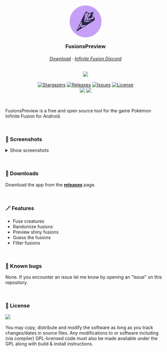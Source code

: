 <h3 align="center">
	<img src="https://raw.githubusercontent.com/IlasDev/FusionsPreview/master/metadata/logo.svg" width="100" alt="Logo"/><br/>
	<img src="https://raw.githubusercontent.com/catppuccin/catppuccin/main/assets/misc/transparent.png" height="30" width="0px"/>
  FusionsPreview
	<img src="https://raw.githubusercontent.com/catppuccin/catppuccin/main/assets/misc/transparent.png" height="30" width="0px"/>
</h3>

<h6 align="center">
  <a href="https://github.com/IlasDev/FusionsPreview/releases/latest">Download</a>
  ·
  <a href="https://discord.gg/infinitefusion">Infinite Fusion Discord</a>
</h6>

<p align="center">
  <img src="https://raw.githubusercontent.com/catppuccin/catppuccin/main/assets/palette/macchiato.png" width="400" />
</p>

<p align="center">
	<a href="https://github.com/IlasDev/FusionsPreview/stargazers">
		<img alt="Stargazers" src="https://img.shields.io/github/stars/IlasDev/FusionsPreview?style=for-the-badge&logo=starship&color=C9CBFF&logoColor=D9E0EE&labelColor=302D41"></a>
	<a href="https://github.com/IlasDev/FusionsPreview/releases/latest">
		<img alt="Releases" src="https://img.shields.io/github/release/IlasDev/FusionsPreview.svg?style=for-the-badge&logo=github&color=F2CDCD&logoColor=D9E0EE&labelColor=302D41"/></a>
	<a href="https://github.com/IlasDev/FusionsPreview/issues">
		<img alt="Issues" src="https://img.shields.io/github/issues/IlasDev/FusionsPreview?style=for-the-badge&logo=gitbook&color=B5E8E0&logoColor=D9E0EE&labelColor=302D41"></a>
	<a href="https://github.com/IlasDev/FusionsPreview/blob/master/LICENSE">
		<img alt="License" src="https://img.shields.io/badge/License-GPLv3-blue.svg?style=for-the-badge&logo=bookstack&color=DDB6F2&logoColor=D9E0EE&labelColor=302D41"></a>
  <br>
  <img src="https://img.shields.io/badge/Java-ee99a0?style=for-the-badge&logo=openjdk&logoColor=black">
  <img src="https://img.shields.io/badge/Android-a6da95?style=for-the-badge&logo=android&logoColor=black">
</p>

&nbsp;

FusionsPreview is a free and open source tool for the game Pokémon Infinite Fusion for Android.

<p align="center">
</p>

&nbsp;

### 📱 Screenshots

<details>
<summary>Show screenshots</summary>
<table>
  <tr>
    <td><img src="https://raw.githubusercontent.com/IlasDev/FusionsPreview/master/metadata/Screenshot8.jpg"></td>
    <td><img src="https://raw.githubusercontent.com/IlasDev/FusionsPreview/master/metadata/Screenshot9.jpg"></td>
    <td><img src="https://raw.githubusercontent.com/IlasDev/FusionsPreview/master/metadata/Screenshot10.jpg"></td>
  </tr>
  <tr>
    <td><img src="https://raw.githubusercontent.com/IlasDev/FusionsPreview/master/metadata/Screenshot7.jpg"></td>
    <td><img src="https://raw.githubusercontent.com/IlasDev/FusionsPreview/master/metadata/Screenshot6.jpg"></td>
  </tr>
</table>
</details>

&nbsp;

### 💽 Downloads

Download the app from the [**releases**](https://github.com/IlasDev/FusionsPreview/releases/latest) page.

&nbsp;

### 🪄 Features

* Fuse creatures
* Randomize fusions
* Preview shiny fusions
* Guess the fusions
* Filter fusions

&nbsp;

### 🚧 Known bugs

None. If you encounter an issue let me know by opening an "Issue" on this repository.

&nbsp;

### 🧣 License

<img src="https://camo.githubusercontent.com/317e8956b95d7cd7ebdc2a75b836f19dee3c1ae5fa0fce5b277338e648880d4f/68747470733a2f2f7777772e676e752e6f72672f67726170686963732f67706c76332d3132377835312e706e67"/>

You may copy, distribute and modify the software as long as you track changes/dates in source files. Any modifications to or software including (via compiler) GPL-licensed code must also be made available under the GPL along with build & install instructions.
